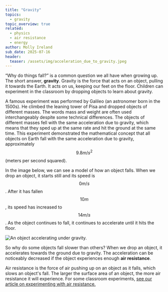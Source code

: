 ```yaml
---
title: "Gravity"
topics: 
  - gravity
topic_overview: true
related: 
  - physics
  - air resistance
  - energy
author: Molly Ireland
sub_date: 2025-07-16
header:
  teaser: /assets/img/acceleration_due_to_gravity.jpeg
---
```

“Why do things fall?” is a common question we all have when growing up. The short answer, **gravity**. Gravity is the force that acts on an object, pulling it towards the Earth. It acts on us, keeping our feet on the floor. Children can experiment in the classroom by dropping objects to learn about gravity. 

A famous experiment was performed by Galileo (an astronomer born in the 1500s). He climbed the leaning tower of Pisa and dropped objects of different masses. The words mass and weight are often used interchangeably despite some technical differences. The objects of different masses fell with the same acceleration due to gravity, which means that they sped up at the same rate and hit the ground at the same time. This experiment demonstrated the mathematical concept that all objects on Earth fall with the same acceleration due to gravity, approximately $$9.8m/s^2$$ (meters per second squared).

In the image below, we can see a model of how an object falls. When we drop an object, it starts still and its speed is $$0m/s$$. After it has fallen $$10m$$, its speed has increased to $$14m/s$$. As the object continues to fall, it continues to accelerate until it hits the floor.

![An object accelerating under gravity.]({{site.baseurl}}/assets/img/acceleration_due_to_gravity.jpeg "An object accelerating under gravity")

So why do some objects fall slower than others? When we drop an object, it accelerates towards the ground due to gravity. The acceleration can be noticeably decreased if the object experiences enough **air resistance**.  

Air resistance is the force of air pushing up on an object as it falls, which slows an object's fall. The larger the surface area of an object, the more air resistance it will experience. For some classroom experiments, [see our article on experimenting with air resistance.]({{site.baseurl}}/articles/air_resistance/)
